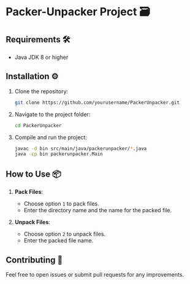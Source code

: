 # Packer-Unpacker Project 🗃️

## Requirements 🛠️

- Java JDK 8 or higher

## Installation ⚙️

1. Clone the repository:
   ```bash
   git clone https://github.com/yourusername/PackerUnpacker.git
   ```

2. Navigate to the project folder:
   ```bash
   cd PackerUnpacker
   ```

3. Compile and run the project:
   ```bash
   javac -d bin src/main/java/packerunpacker/*.java
   java -cp bin packerunpacker.Main
   ```

## How to Use 📦

1. **Pack Files**:
   - Choose option `1` to pack files.
   - Enter the directory name and the name for the packed file.

2. **Unpack Files**:
   - Choose option `2` to unpack files.
   - Enter the packed file name.

## Contributing 🤝

Feel free to open issues or submit pull requests for any improvements.
```


